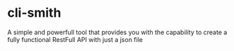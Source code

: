 # cli-smith
A simple and powerfull tool that provides you with the capability to create a fully functional RestFull API with just a json file
